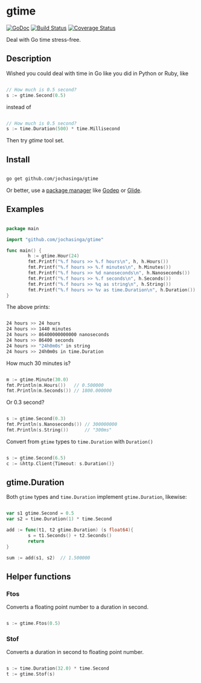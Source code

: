 gtime
=====    

[![GoDoc](https://godoc.org/github.com/jochasinga/gtime?status.svg)](https://godoc.org/github.com/jochasinga/gtime) [![Build Status](https://travis-ci.org/jochasinga/gtime.svg?branch=master)](https://travis-ci.org/jochasinga/gtime)  [![Coverage Status](https://coveralls.io/repos/github/jochasinga/gtime/badge.svg?branch=master)](https://coveralls.io/github/jochasinga/gtime?branch=master)

Deal with Go time stress-free.

Description
-----------
Wished you could deal with time in Go like you did in Python or Ruby, like

```go

// How much is 0.5 second?
s := gtime.Second(0.5)

```

instead of

```go

// How much is 0.5 second?
s := time.Duration(500) * time.Millisecond

```

Then try *gtime* tool set.

Install
-------
```bash

go get github.com/jochasinga/gtime

```

Or better, use a [package manager](https://github.com/golang/go/wiki/PackageManagementTools) like [Godep](https://github.com/tools/godep) or [Glide](https://glide.sh/).

Examples
--------

```go

package main

import "github.com/jochasinga/gtime"        

func main() {
        h := gtime.Hour(24)
        fmt.Printf("%.f hours >> %.f hours\n", h, h.Hours())
        fmt.Printf("%.f hours >> %.f minutes\n", h.Minutes())
        fmt.Printf("%.f hours >> %d nanoseconds\n", h.Nanoseconds())
        fmt.Printf("%.f hours >> %.f seconds\n", h.Seconds())
        fmt.Printf("%.f hours >> %q as string\n", h.String())
        fmt.Printf("%.f hours >> %v as time.Duration\n", h.Duration())
}

```

The above prints:

```bash

24 hours >> 24 hours
24 hours >> 1440 minutes
24 hours >> 86400000000000 nanoseconds
24 hours >> 86400 seconds
24 hours >> "24h0m0s" in string
24 hours >> 24h0m0s in time.Duration

```

How much 30 minutes is?

```go

m := gtime.Minute(30.0)
fmt.Println(m.Hours())   // 0.500000
fmt.Println(m.Seconds()) // 1800.000000

```

Or 0.3 second?

```go

s := gtime.Second(0.3)
fmt.Println(s.Nanoseconds()) // 300000000
fmt.Println(s.String())      // "300ms"

```

Convert from `gtime` types to `time.Duration` with `Duration()`

```go

s := gtime.Second(6.5)
c := &http.Client{Timeout: s.Duration()}


```

gtime.Duration
--------------

Both `gtime` types and `time.Duration` implement `gtime.Duration`, likewise:

```go

var s1 gtime.Second = 0.5
var s2 = time.Duration(1) * time.Second

add := func(t1, t2 gtime.Duration) (s float64){
        s = t1.Seconds() + t2.Seconds()
        return
}

sum := add(s1, s2)  // 1.500000

```

Helper functions
----------------

### Ftos
Converts a floating point number to a duration in second.

```go

s := gtime.Ftos(0.5)

```

### Stof
Converts a duration in second to floating point number.

```go

s := time.Duration(32.0) * time.Second
t := gtime.Stof(s)

```
